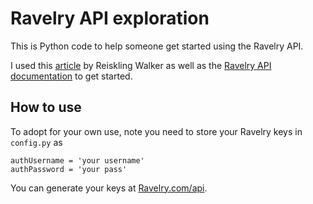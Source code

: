 # Ravelry API exploration

This is Python code to help someone get started using the Ravelry API.

I used this [article](https://medium.com/data-science-at-microsoft/how-to-access-an-api-for-first-time-api-users-879002f5f58d?source=friends_link&sk=c2763957800727392111bfe47da08fb3) by Reiskling Walker as well as the [Ravelry API documentation](ravelry.com/api) to get started.

## How to use

To adopt for your own use, note you need to store your Ravelry keys in `config.py` as
```
authUsername = 'your username'
authPassword = 'your pass'
```
                     
You can generate your keys at [Ravelry.com/api](ravelry.com/api).


